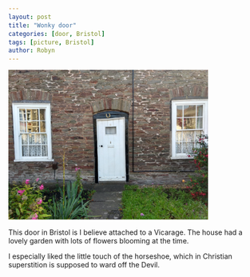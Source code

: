 ```yaml
---
layout: post
title: "Wonky door"
categories: [door, Bristol]
tags: [picture, Bristol]
author: Robyn
---
```


<img src="/doors/wonky_door.jpg" width="400" height="300" />

<p>This door in Bristol is I believe attached to a Vicarage. The house had a lovely garden with lots of flowers blooming at the time. </p>
<p>I especially liked the little touch of the horseshoe, which in Christian superstition is supposed to ward off the Devil.</p>
